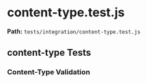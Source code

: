 # content-type.test.js

**Path:** `tests/integration/content-type.test.js`

## content-type Tests

### Content-Type Validation

